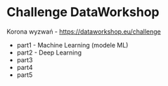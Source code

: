 # Challenge DataWorkshop
Korona wyzwań - https://dataworkshop.eu/challenge

- part1 - Machine Learning (modele ML)
- part2 - Deep Learning
- part3
- part4
- part5
